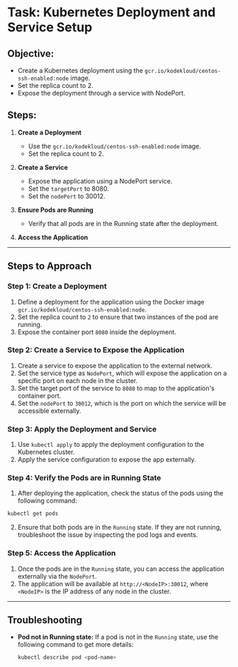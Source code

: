 # Task: Kubernetes Deployment and Service Setup

## Objective:
- Create a Kubernetes deployment using the `gcr.io/kodekloud/centos-ssh-enabled:node` image.
- Set the replica count to 2.
- Expose the deployment through a service with NodePort.

## Steps:

1. **Create a Deployment**  
   - Use the `gcr.io/kodekloud/centos-ssh-enabled:node` image.
   - Set the replica count to 2.

2. **Create a Service**  
   - Expose the application using a NodePort service.
   - Set the `targetPort` to 8080.
   - Set the `nodePort` to 30012.

3. **Ensure Pods are Running**  
   - Verify that all pods are in the Running state after the deployment.

4. **Access the Application**  
   
---

## Steps to Approach

### Step 1: Create a Deployment
1. Define a deployment for the application using the Docker image `gcr.io/kodekloud/centos-ssh-enabled:node`.
2. Set the replica count to `2` to ensure that two instances of the pod are running.
3. Expose the container port `8080` inside the deployment.

### Step 2: Create a Service to Expose the Application
1. Create a service to expose the application to the external network.
2. Set the service type as `NodePort`, which will expose the application on a specific port on each node in the cluster.
3. Set the target port of the service to `8080` to map to the application's container port.
4. Set the `nodePort` to `30012`, which is the port on which the service will be accessible externally.

### Step 3: Apply the Deployment and Service
1. Use `kubectl apply` to apply the deployment configuration to the Kubernetes cluster.
2. Apply the service configuration to expose the app externally.

### Step 4: Verify the Pods are in Running State
1. After deploying the application, check the status of the pods using the following command:
  ```bash
  kubectl get pods
  ```
2. Ensure that both pods are in the `Running` state. If they are not running, troubleshoot the issue by inspecting the pod logs and events.

### Step 5: Access the Application
1. Once the pods are in the `Running` state, you can access the application externally via the `NodePort`.
2. The application will be available at `http://<NodeIP>:30012`, where `<NodeIP>` is the IP address of any node in the cluster.

---

## Troubleshooting
- **Pod not in Running state:** If a pod is not in the `Running` state, use the following command to get more details:
  ```bash
  kubectl describe pod <pod-name>
  ```

